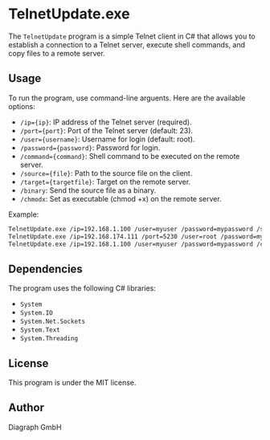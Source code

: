 ﻿# TelnetUpdate.exe

The `TelnetUpdate` program is a simple Telnet client in C# that allows you to establish a connection to a Telnet server, 
execute shell commands, and copy files to a remote server.

## Usage

To run the program, use command-line arguents. Here are the available options:

- `/ip={ip}`: IP address of the Telnet server (required).
- `/port={port}`: Port of the Telnet server (default: 23).
- `/user={username}`: Username for login (default: root).
- `/password={password}`: Password for login.
- `/command={command}`: Shell command to be executed on the remote server.
- `/source={file}`: Path to the source file on the client.
- `/target={targetfile}`: Target on the remote server.
- `/binary`: Send the source file as a binary.
- `/chmodx`: Set as executable (chmod +x) on the remote server.

Example:

```bash
TelnetUpdate.exe /ip=192.168.1.100 /user=myuser /password=mypassword /source=localfile.txt /target=remotefile.txt
TelnetUpdate.exe /ip=192.168.174.111 /port=5230 /user=root /password=mypassword /source="C:\setupjson.cgi" /target="/usr/local/www/htdocs/setupjson.cgi" /chmodx
TelnetUpdate.exe /ip=192.168.1.100 /user=myuser /password=mypassword /command=reboot
```

## Dependencies

The program uses the following C# libraries:

- `System`
- `System.IO`
- `System.Net.Sockets`
- `System.Text`
- `System.Threading`

## License

This program is under the MIT license.

## Author

Diagraph GmbH